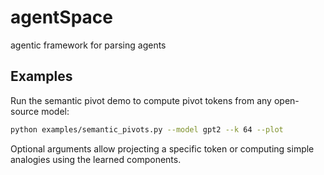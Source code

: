 # agentSpace
agentic framework for parsing agents

## Examples

Run the semantic pivot demo to compute pivot tokens from any open-source model:

```bash
python examples/semantic_pivots.py --model gpt2 --k 64 --plot
```

Optional arguments allow projecting a specific token or computing simple
analogies using the learned components.
